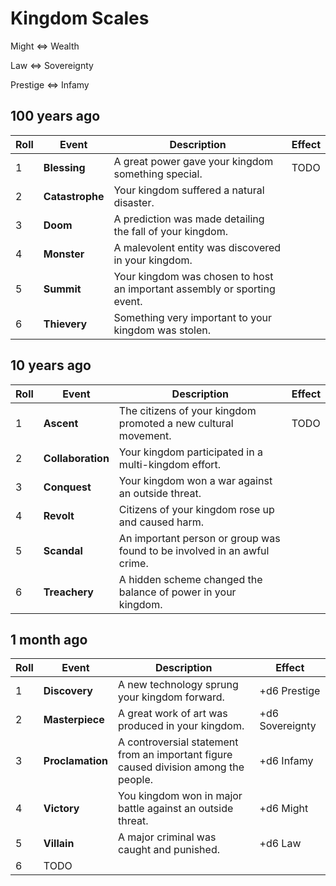 # Kingdom Scales

Might ⇔ Wealth

Law ⇔ Sovereignty

Prestige ⇔ Infamy

## 100 years ago

| Roll | Event           | Description                                                              | Effect |
| ---- | --------------- | ------------------------------------------------------------------------ | ------ |
| 1    | **Blessing**    | A great power gave your kingdom something special.                       | TODO  |
| 2    | **Catastrophe** | Your kingdom suffered a natural disaster.                                |        |
| 3    | **Doom**        | A prediction was made detailing the fall of your kingdom.                |        |
| 4    | **Monster**     | A malevolent entity was discovered in your kingdom.                      |        |
| 5    | **Summit**      | Your kingdom was chosen to host an important assembly or sporting event. |        |
| 6    | **Thievery**    | Something very important to your kingdom was stolen.                     |        |

## 10 years ago

| Roll | Event             | Description                                                              | Effect |
| ---- | ----------------- | ------------------------------------------------------------------------ | ------ |
| 1    | **Ascent**        | The citizens of your kingdom promoted a new cultural movement.           | TODO    |
| 2    | **Collaboration** | Your kingdom participated in a multi-kingdom effort.                     |        |
| 3    | **Conquest**      | Your kingdom won a war against an outside threat.                        |        |
| 4    | **Revolt**        | Citizens of your kingdom rose up and caused harm.                        |        |
| 5    | **Scandal**       | An important person or group was found to be involved in an awful crime. |        |
| 6    | **Treachery**     | A hidden scheme changed the balance of power in your kingdom.            |        |

## 1 month ago

| Roll | Event            | Description                                                                          | Effect          |
| ---- | ---------------- | ------------------------------------------------------------------------------------ | --------------- |
| 1    | **Discovery**    | A new technology sprung your kingdom forward.                                        | +d6 Prestige    |
| 2    | **Masterpiece**  | A great work of art was produced in your kingdom.                                    | +d6 Sovereignty |
| 3    | **Proclamation** | A controversial statement from an important figure caused division among the people. | +d6 Infamy      |
| 4    | **Victory**      | You kingdom won in major battle against an outside threat.                           | +d6 Might       |
| 5    | **Villain**      | A major criminal was caught and punished.                                            | +d6 Law         |
| 6    |  TODO           |                                                                                      |                 |
